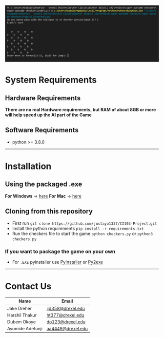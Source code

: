 ![image](bg.png)
# System Requirements
## Hardware Requirements 
**There are no real Hardware requirements, but RAM of about 8GB or more will help speed up the AI part of the Game**

## Software Requirements 
- python >= 3.8.0

---

# Installation
## Using the packaged .exe
**For Windows** -> [here](https://drive.google.com/file/d/11G7-uI0Wcli5vVVxAtF_gHYlMDvddnYz/view?usp=sharing)
**For Mac** -> [here](https://drive.google.com/drive/folders/1yt1MzdwQMhNQACJpm_XXtBQJfherdxie?usp=sharing)

## Cloning from this repository
- First run `git clone https://github.com/justayo1337/CI103-Project.git`
- Install the python requirements `pip install -r requirements.txt`
- Run the checkers file to start the game `python checkers.py` or `python3 checkers.py`

### If you want to package the game on your own
- For `.EXE` pyinstaller  use [PyInstaller](https://pyinstaller.readthedocs.io/en/stable/usage.html) or [Py2exe](https://pypi.org/project/py2exe/)


---

# Contact Us
| Name | Email |
| ----------- | ----------- |
| Jake Dreher | jjd358@drexel.edu |
| Harshil Thakur | ht377@drexel.edu |
| Dubem Okoye | do123@drexel.edu |
| Ayomide Adetunji | aa4449@drexel.edu |
